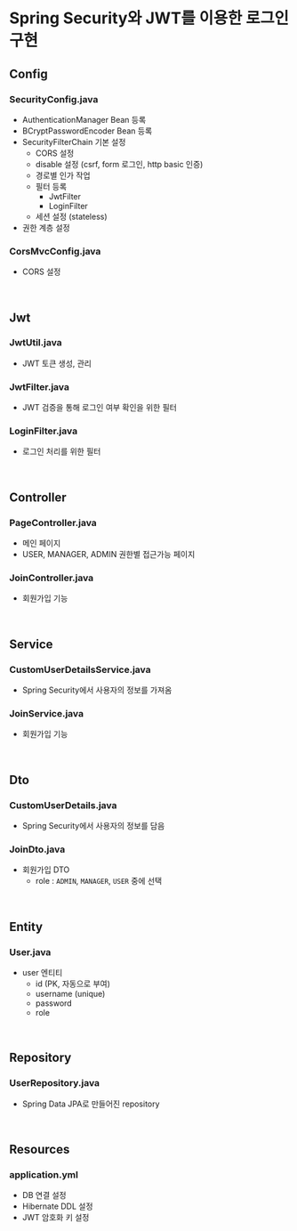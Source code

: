 # Spring Security와 JWT를 이용한 로그인 구현

## Config

### SecurityConfig.java
- AuthenticationManager Bean 등록
- BCryptPasswordEncoder Bean 등록
- SecurityFilterChain 기본 설정
  - CORS 설정
  - disable 설정 (csrf, form 로그인, http basic 인증)
  - 경로별 인가 작업
  - 필터 등록
    - JwtFilter
    - LoginFilter
  - 세션 설정 (stateless)
- 권한 계층 설정

### CorsMvcConfig.java
- CORS 설정

<br>

## Jwt

### JwtUtil.java
- JWT 토큰 생성, 관리

### JwtFilter.java
- JWT 검증을 통해 로그인 여부 확인을 위한 필터

### LoginFilter.java
- 로그인 처리를 위한 필터

<br>

## Controller

### PageController.java
- 메인 페이지
- USER, MANAGER, ADMIN 권한별 접근가능 페이지

### JoinController.java
- 회원가입 기능

<br>

## Service

### CustomUserDetailsService.java
- Spring Security에서 사용자의 정보를 가져옴

### JoinService.java
- 회원가입 기능

<br>

## Dto

### CustomUserDetails.java
- Spring Security에서 사용자의 정보를 담음

### JoinDto.java
- 회원가입 DTO
  - role : `ADMIN`, `MANAGER`, `USER` 중에 선택

<br>

## Entity

### User.java
- user 엔티티
  - id (PK, 자동으로 부여)
  - username (unique)
  - password
  - role

<br>

## Repository

### UserRepository.java
- Spring Data JPA로 만들어진 repository

<br>

## Resources

### application.yml
- DB 연결 설정
- Hibernate DDL 설정
- JWT 암호화 키 설정